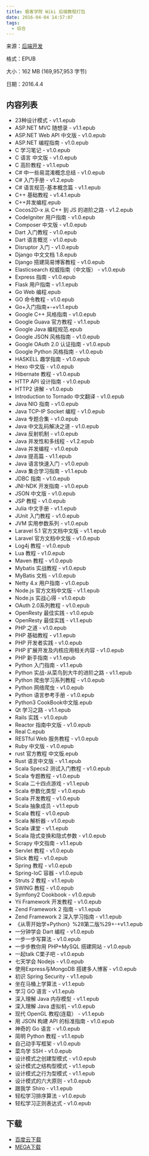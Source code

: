 ```yaml
---
title: 极客学院 Wiki 后端教程打包
date: 2016-04-04 14:57:07
tags:
  - 综合
---
```


来源：[后端开发](http://wiki.jikexueyuan.com/list/back-end/)

格式：EPUB

大小：162 MB (169,957,953 字节)

日期：2016.4.4

<!--more-->

## 内容列表 ##

+ 23种设计模式 - v1.1.epub
+ ASP.NET MVC 随想录 - v1.1.epub
+ ASP.NET Web API 中文版 - v1.0.epub
+ ASP.NET 编程指南 - v1.0.epub
+ C 学习笔记 - v1.0.epub
+ C 语言 中文版 - v1.0.epub
+ C 高阶教程 - v1.1.epub
+ C# 中一些易混淆概念总结 - v1.0.epub
+ C# 入门手册 - v1.2.epub
+ C# 语言规范-基本概念篇 - v1.1.epub
+ C++ 基础教程 - v1.4.1.epub
+ C++并发编程.epub
+ Cocos2D-x 从 C++ 到 JS 的进阶之路 - v1.2.epub
+ CodeIgniter 用户指南 - v1.0.epub
+ Composer 中文版 - v1.0.epub
+ Dart 入门教程 - v1.0.epub
+ Dart 语言概览 - v1.0.epub
+ Disruptor 入门 - v1.0.epub
+ Django 中文文档 1.8.epub
+ Django 搭建简易博客教程 - v1.0.epub
+ Elasticsearch 权威指南（中文版） - v1.0.epub
+ Express 指南 - v1.0.epub
+ Flask 用户指南 - v1.1.epub
+ Go Web 编程.epub
+ GO 命令教程 - v1.0.epub
+ Go+入门指南+-+v1.1.epub
+ Google C++ 风格指南 - v1.0.epub
+ Google Guava 官方教程 - v1.1.epub
+ Google Java 编程规范.epub
+ Google JSON 风格指南 - v1.0.epub
+ Google OAuth 2.0 认证指南 - v1.0.epub
+ Google Python 风格指南 - v1.0.epub
+ HASKELL 趣学指南 - v1.0.epub
+ Hexo 中文版 - v1.0.epub
+ Hibernate 教程 - v1.0.epub
+ HTTP API 设计指南 - v1.0.epub
+ HTTP2 讲解 - v1.0.epub
+ Introduction to Tornado 中文翻译 - v1.0.epub
+ Java NIO 指南 - v1.0.epub
+ Java TCP-IP Socket 编程 - v1.0.epub
+ Java 专题合集 - v1.0.epub
+ Java 中文乱码解决之道 - v1.0.epub
+ Java 反射机制 - v1.0.epub
+ Java 并发性和多线程 - v1.2.epub
+ Java 并发编程 - v1.0.epub
+ Java 提高篇 - v1.1.epub
+ Java 语言快速入门 - v1.0.epub
+ Java 集合学习指南 - v1.1.epub
+ JDBC 指南 - v1.0.epub
+ JNI-NDK 开发指南 - v1.0.epub
+ JSON 中文版 - v1.0.epub
+ JSP 教程 - v1.0.epub
+ Julia 中文手册 - v1.1.epub
+ JUnit 入门教程 - v1.0.epub
+ JVM 实用参数系列 - v1.0.epub
+ Laravel 5.1 官方文档中文版 - v1.1.epub
+ Laravel 官方文档中文版 - v1.0.epub
+ Log4j 教程 - v1.0.epub
+ Lua 教程 - v1.0.epub
+ Maven 教程 - v1.0.epub
+ Mybatis 实战教程 - v1.0.epub
+ MyBatis 文档 - v1.0.epub
+ Netty 4.x 用户指南 - v1.0.epub
+ Node.js 官方文档中文版 - v1.1.epub
+ Node.js 实战心得 - v1.0.epub
+ OAuth 2.0系列教程 - v1.0.epub
+ OpenResty 最佳实践 - v1.0.epub
+ OpenResty 最佳实践 - v1.1.epub
+ PHP 之道 - v1.0.epub
+ PHP 基础教程 - v1.1.epub
+ PHP 开发者实践 - v1.0.epub
+ PHP 扩展开发及内核应用相关内容 - v1.0.epub
+ PHP 新手指南 - v1.1.epub
+ Python 入门指南 - v1.1.epub
+ Python 实战-从菜鸟到大牛的进阶之路 - v1.1.epub
+ Python 爬虫学习系列教程 - v1.0.epub
+ Python 网络爬虫 - v1.0.epub
+ Python 语言参考手册 - v1.0.epub
+ Python3 CookBook中文版.epub
+ Qt 学习之路 - v1.1.epub
+ Rails 实践 - v1.0.epub
+ Reactor 指南中文版 - v1.0.epub
+ Real C.epub
+ RESTful Web 服务教程 - v1.0.epub
+ Ruby 中文版 - v1.0.epub
+ rust 官方教程 中文版.epub
+ Rust 语言中文版 - v1.1.epub
+ Scala Specs2 测试入门教程 - v1.0.epub
+ Scala 专题教程 - v1.0.epub
+ Scala 二十四点游戏 - v1.1.epub
+ Scala 参数化类型 - v1.0.epub
+ Scala 开发教程 - v1.0.epub
+ Scala 抽象成员 - v1.1.epub
+ Scala 教程 - v1.0.epub
+ Scala 解析器 - v1.0.epub
+ Scala 课堂 - v1.1.epub
+ Scala 隐式变换和隐式参数 - v1.0.epub
+ Scrapy 中文指南 - v1.1.epub
+ Servlet 教程 - v1.0.epub
+ Slick 教程 - v1.0.epub
+ Spring 教程 - v1.0.epub
+ Spring-IoC 容器 - v1.0.epub
+ Struts 2 教程 - v1.1.epub
+ SWING 教程 - v1.0.epub
+ Symfony2 Cookbook - v1.0.epub
+ Yii Framework 开发教程 - v1.0.epub
+ Zend Framework 2 指南 - v1.1.epub
+ Zend Framework 2 深入学习指南 - v1.1.epub
+ 《从零开始学+Python》%28第二版%29+-+v1.1.epub
+ 一分钟学会 Dart 编程 - v1.0.epub
+ 一步一步写算法 - v1.0.epub
+ 一步步教你用 PHP+MySQL 搭建网站 - v1.0.epub
+ 一起talk C栗子吧 - v1.0.epub
+ 七天学会 Nodejs - v1.0.epub
+ 使用Express与MongoDB 搭建多人博客 - v1.0.epub
+ 初识 Spring Security - v1.1.epub
+ 坐在马桶上学算法 - v1.1.epub
+ 学习 GO 语言 - v1.1.epub
+ 深入理解 Java 内存模型 - v1.1.epub
+ 深入理解 Java 虚拟机 - v1.0.epub
+ 现代 OpenGL 教程(连载） - v1.1.epub
+ 用 JSON 构建 API 的标准指南 - v1.0.epub
+ 神奇的 Go 语言 - v1.0.epub
+ 简明 Python 教程 - v1.1.epub
+ 自己动手写框架 - v1.0.epub
+ 菜鸟学 SSH - v1.0.epub
+ 设计模式之创建型模式 - v1.0.epub
+ 设计模式之结构型模式 - v1.1.epub
+ 设计模式之行为型模式 - v1.1.epub
+ 设计模式的六大原则 - v1.0.epub
+ 跟我学 Shiro - v1.1.epub
+ 轻松学习排序算法 - v1.0.epub
+ 轻松学习正则表达式 - v1.0.epub

## 下载 ##

+ [百度云下载](http://pan.baidu.com/s/1c2rz92g)
+ [MEGA下载](https://mega.nz/#!bZdXTLQI!A6CWwWD_HWjupLSyrix-290IpIgMCHh5MYxqdGOZfkM)

